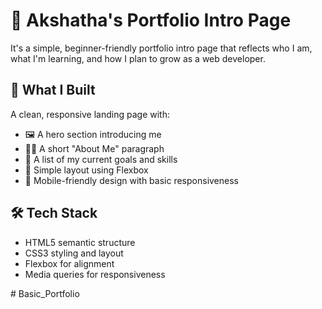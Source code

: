 # 🌟 Akshatha's Portfolio Intro Page

 It's a simple, beginner-friendly portfolio intro page that reflects who I am, what I'm learning, and how I plan to grow as a web developer.

## 🧠 What I Built

A clean, responsive landing page with:

- 🖼️ A hero section introducing me
- 👩‍💻 A short "About Me" paragraph
- 🎯 A list of my current goals and skills
- 🎨 Simple layout using Flexbox
- 📱 Mobile-friendly design with basic responsiveness

## 🛠️ Tech Stack

- HTML5 semantic structure
- CSS3 styling and layout
- Flexbox for alignment
- Media queries for responsiveness

#   B a s i c _ P o r t f o l i o 
 
 
